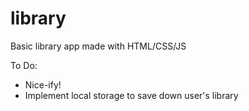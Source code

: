 # library

Basic library app made with HTML/CSS/JS

To Do:
- Nice-ify!
- Implement local storage to save down user's library